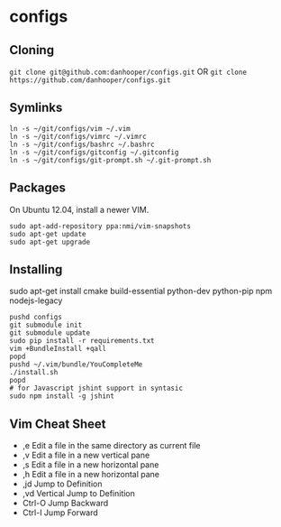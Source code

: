 configs
=======
## Cloning

`git clone git@github.com:danhooper/configs.git` OR
`git clone https://github.com/danhooper/configs.git`

## Symlinks
```
ln -s ~/git/configs/vim ~/.vim
ln -s ~/git/configs/vimrc ~/.vimrc
ln -s ~/git/configs/bashrc ~/.bashrc
ln -s ~/git/configs/gitconfig ~/.gitconfig
ln -s ~/git/configs/git-prompt.sh ~/.git-prompt.sh
```

## Packages
On Ubuntu 12.04, install a newer VIM.
```
sudo apt-add-repository ppa:nmi/vim-snapshots
sudo apt-get update
sudo apt-get upgrade
```

## Installing
sudo apt-get install cmake build-essential python-dev python-pip npm nodejs-legacy

```
pushd configs
git submodule init
git submodule update
sudo pip install -r requirements.txt
vim +BundleInstall +qall
popd
pushd ~/.vim/bundle/YouCompleteMe
./install.sh
popd
# for Javascript jshint support in syntasic
sudo npm install -g jshint
```

## Vim Cheat Sheet
* ,e Edit a file in the same directory as current file
* ,v Edit a file in a new vertical pane
* ,s Edit a file in a new horizontal pane
* ,h Edit a file in a new horizontal pane
* ,jd Jump to Definition
* ,vd Vertical Jump to Definition
* Ctrl-O Jump Backward
* Ctrl-I Jump Forward
